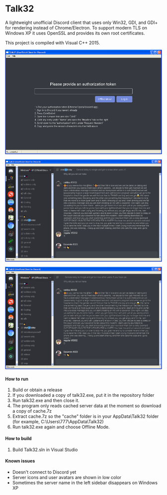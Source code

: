 # Talk32
A lightweight unofficial Discord client that uses only Win32, GDI, and GDI+ for rendering instead of Chrome/Electron. To support modern TLS on Windows XP it uses OpenSSL and provides its own root certificates.

This project is compiled with Visual C++ 2015.

![Screenshot 1](docs/screenshot1.webp)

![Screenshot 2](docs/screenshot2.webp)

![Screenshot 2 with font smoothing](docs/screenshot2_smoothed.webp)

#### How to run
1. Build or obtain a release
2. If you downloaded a copy of talk32.exe, put it in the repository folder
3. Run talk32.exe and then close it.
4. The program only reads cached server data at the moment so download a copy of cache.7z
5. Extract cache.7z so the "cache" folder is in your AppData\Talk32 folder (for example, C:\Users\777\AppData\Talk32)
6. Run talk32.exe again and choose Offline Mode.

#### How to build
1. Build Talk32.sln in Visual Studio

#### Known issues
- Doesn't connect to Discord yet
- Server icons and user avatars are shown in low color
- Sometimes the server name in the left sidebar disappears on Windows XP